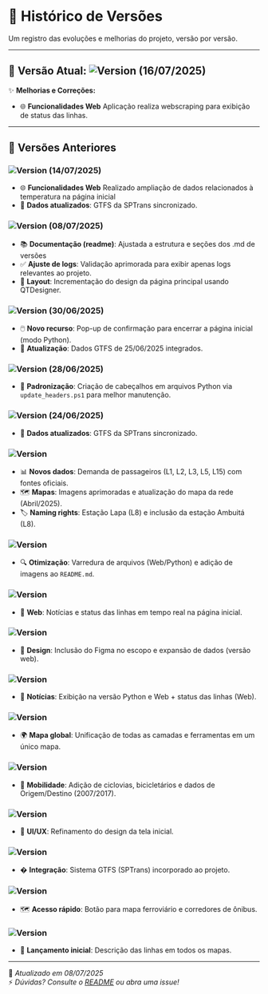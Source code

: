 # 📜 Histórico de Versões

Um registro das evoluções e melhorias do projeto, versão por versão.

---

## 🚀 Versão Atual: ![Version](https://img.shields.io/badge/1.1.6-yellow.svg) (16/07/2025)

✨ **Melhorias e Correções:**
- 🌐 **Funcionalidades Web** Aplicação realiza webscraping para exibição de status das linhas.
---

## 📌 Versões Anteriores

### ![Version](https://img.shields.io/badge/1.1.5-yellow.svg) (14/07/2025)
- 🌐 **Funcionalidades Web** Realizado ampliação de dados relacionados à temperatura na página inicial
- 🚌 **Dados atualizados**: GTFS da SPTrans sincronizado.

### ![Version](https://img.shields.io/badge/1.1.4-yellow.svg) (08/07/2025)
- 📚 **Documentação (readme)**: Ajustada a estrutura e seções dos .md de versões
- ✅ **Ajuste de logs**: Validação aprimorada para exibir apenas logs relevantes ao projeto.
- 🎨 **Layout**: Incrementação do design da página principal usando QTDesigner.

### ![Version](https://img.shields.io/badge/1.1.3-yellow.svg) (30/06/2025)
- 🖱️ **Novo recurso**: Pop-up de confirmação para encerrar a página inicial (modo Python).
- 🔄 **Atualização**: Dados GTFS de 25/06/2025 integrados.

### ![Version](https://img.shields.io/badge/1.1.2-yellow.svg) (28/06/2025)
- 📜 **Padronização**: Criação de cabeçalhos em arquivos Python via `update_headers.ps1` para melhor manutenção.

### ![Version](https://img.shields.io/badge/1.1.1-yellow.svg) (24/06/2025)
- 🚌 **Dados atualizados**: GTFS da SPTrans sincronizado.

### ![Version](https://img.shields.io/badge/1.1.0-yellow.svg) 
- 📊 **Novos dados**: Demanda de passageiros (L1, L2, L3, L5, L15) com fontes oficiais.
- 🗺️ **Mapas**: Imagens aprimoradas e atualização do mapa da rede (Abril/2025).
- 🏷️ **Naming rights**: Estação Lapa (L8) e inclusão da estação Ambuitá (L8).

### ![Version](https://img.shields.io/badge/1.0.9-yellow.svg)
- 🔍 **Otimização**: Varredura de arquivos (Web/Python) e adição de imagens ao `README.md`.

### ![Version](https://img.shields.io/badge/1.0.8-yellow.svg)
- 📰 **Web**: Notícias e status das linhas em tempo real na página inicial.

### ![Version](https://img.shields.io/badge/1.0.7-yellow.svg)
- 🎨 **Design**: Inclusão do Figma no escopo e expansão de dados (versão web).

### ![Version](https://img.shields.io/badge/1.0.6-yellow.svg)
- 📢 **Notícias**: Exibição na versão Python e Web + status das linhas (Web).

### ![Version](https://img.shields.io/badge/1.0.5-yellow.svg)
- 🌍 **Mapa global**: Unificação de todas as camadas e ferramentas em um único mapa.

### ![Version](https://img.shields.io/badge/1.0.4-yellow.svg)
- 🚴 **Mobilidade**: Adição de ciclovias, bicicletários e dados de Origem/Destino (2007/2017).

### ![Version](https://img.shields.io/badge/1.0.3-yellow.svg)
- 💅 **UI/UX**: Refinamento do design da tela inicial.

### ![Version](https://img.shields.io/badge/1.0.2-yellow.svg)
- � **Integração**: Sistema GTFS (SPTrans) incorporado ao projeto.

### ![Version](https://img.shields.io/badge/1.0.1-yellow.svg)
- 🗺️ **Acesso rápido**: Botão para mapa ferroviário e corredores de ônibus.

### ![Version](https://img.shields.io/badge/1.0.0-yellow.svg)
- 🎉 **Lançamento inicial**: Descrição das linhas em todos os mapas.

---

📌 *Atualizado em 08/07/2025*  
⚡ *Dúvidas? Consulte o [README](README.md) ou abra uma issue!*